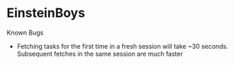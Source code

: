 # EinsteinBoys

Known Bugs
- Fetching tasks for the first time in a fresh session will take ~30 seconds. Subsequent fetches in the same session are much faster
